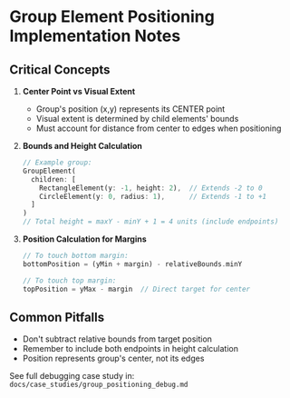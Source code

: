 # Group Element Positioning Implementation Notes

## Critical Concepts

1. **Center Point vs Visual Extent**
   - Group's position (x,y) represents its CENTER point
   - Visual extent is determined by child elements' bounds
   - Must account for distance from center to edges when positioning

2. **Bounds and Height Calculation**
   ```dart
   // Example group:
   GroupElement(
     children: [
       RectangleElement(y: -1, height: 2),  // Extends -2 to 0
       CircleElement(y: 0, radius: 1),      // Extends -1 to +1
     ]
   )
   // Total height = maxY - minY + 1 = 4 units (include endpoints)
   ```

3. **Position Calculation for Margins**
   ```dart
   // To touch bottom margin:
   bottomPosition = (yMin + margin) - relativeBounds.minY
   
   // To touch top margin:
   topPosition = yMax - margin  // Direct target for center
   ```

## Common Pitfalls
- Don't subtract relative bounds from target position
- Remember to include both endpoints in height calculation
- Position represents group's center, not its edges

See full debugging case study in: `docs/case_studies/group_positioning_debug.md` 